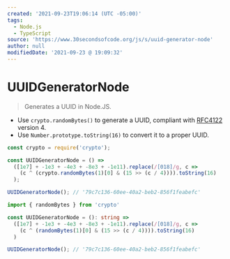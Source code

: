 ```yaml
---
created: '2021-09-23T19:06:14 (UTC -05:00)'
tags:
  - Node.js
  - TypeScript
source: 'https://www.30secondsofcode.org/js/s/uuid-generator-node'
author: null
modifiedDate: '2021-09-23 @ 19:09:32'
---
```


# UUIDGeneratorNode

> Generates a UUID in Node.JS.

- Use `crypto.randomBytes()` to generate a UUID, compliant with [RFC4122](https://www.ietf.org/rfc/rfc4122.txt) version 4.
- Use `Number.prototype.toString(16)` to convert it to a proper UUID.

```javascript
const crypto = require('crypto');

const UUIDGeneratorNode = () =>
  ([1e7] + -1e3 + -4e3 + -8e3 + -1e11).replace(/[018]/g, c =>
    (c ^ (crypto.randomBytes(1)[0] & (15 >> (c / 4)))).toString(16)
  );

UUIDGeneratorNode(); // '79c7c136-60ee-40a2-beb2-856f1feabefc'
```

```typescript data-filename="test.ts"
import { randomBytes } from 'crypto'

const UUIDGeneratorNode = (): string =>
  ([1e7] + -1e3 + -4e3 + -8e3 + -1e11).replace(/[018]/g, c =>
    (c ^ (randomBytes(1)[0] & (15 >> (c / 4)))).toString(16)
  )

UUIDGeneratorNode(); // '79c7c136-60ee-40a2-beb2-856f1feabefc'
```

